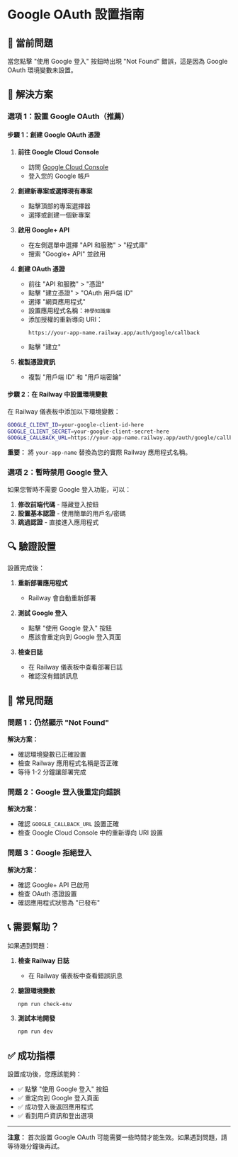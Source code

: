# Google OAuth 設置指南

## 🚨 當前問題

當您點擊 "使用 Google 登入" 按鈕時出現 "Not Found" 錯誤，這是因為 Google OAuth 環境變數未設置。

## 🔧 解決方案

### 選項 1：設置 Google OAuth（推薦）

#### 步驟 1：創建 Google OAuth 憑證

1. **前往 Google Cloud Console**
   - 訪問 [Google Cloud Console](https://console.cloud.google.com/)
   - 登入您的 Google 帳戶

2. **創建新專案或選擇現有專案**
   - 點擊頂部的專案選擇器
   - 選擇或創建一個新專案

3. **啟用 Google+ API**
   - 在左側選單中選擇 "API 和服務" > "程式庫"
   - 搜索 "Google+ API" 並啟用

4. **創建 OAuth 憑證**
   - 前往 "API 和服務" > "憑證"
   - 點擊 "建立憑證" > "OAuth 用戶端 ID"
   - 選擇 "網頁應用程式"
   - 設置應用程式名稱：`神學知識庫`
   - 添加授權的重新導向 URI：
     ```
     https://your-app-name.railway.app/auth/google/callback
     ```
   - 點擊 "建立"

5. **複製憑證資訊**
   - 複製 "用戶端 ID" 和 "用戶端密鑰"

#### 步驟 2：在 Railway 中設置環境變數

在 Railway 儀表板中添加以下環境變數：

```bash
GOOGLE_CLIENT_ID=your-google-client-id-here
GOOGLE_CLIENT_SECRET=your-google-client-secret-here
GOOGLE_CALLBACK_URL=https://your-app-name.railway.app/auth/google/callback
```

**重要：** 將 `your-app-name` 替換為您的實際 Railway 應用程式名稱。

### 選項 2：暫時禁用 Google 登入

如果您暫時不需要 Google 登入功能，可以：

1. **修改前端代碼** - 隱藏登入按鈕
2. **設置基本認證** - 使用簡單的用戶名/密碼
3. **跳過認證** - 直接進入應用程式

## 🔍 驗證設置

設置完成後：

1. **重新部署應用程式**
   - Railway 會自動重新部署

2. **測試 Google 登入**
   - 點擊 "使用 Google 登入" 按鈕
   - 應該會重定向到 Google 登入頁面

3. **檢查日誌**
   - 在 Railway 儀表板中查看部署日誌
   - 確認沒有錯誤訊息

## 🚨 常見問題

### 問題 1：仍然顯示 "Not Found"
**解決方案：**
- 確認環境變數已正確設置
- 檢查 Railway 應用程式名稱是否正確
- 等待 1-2 分鐘讓部署完成

### 問題 2：Google 登入後重定向錯誤
**解決方案：**
- 確認 `GOOGLE_CALLBACK_URL` 設置正確
- 檢查 Google Cloud Console 中的重新導向 URI 設置

### 問題 3：Google 拒絕登入
**解決方案：**
- 確認 Google+ API 已啟用
- 檢查 OAuth 憑證設置
- 確認應用程式狀態為 "已發布"

## 📞 需要幫助？

如果遇到問題：

1. **檢查 Railway 日誌**
   - 在 Railway 儀表板中查看錯誤訊息

2. **驗證環境變數**
   ```bash
   npm run check-env
   ```

3. **測試本地開發**
   ```bash
   npm run dev
   ```

## ✅ 成功指標

設置成功後，您應該能夠：

- ✅ 點擊 "使用 Google 登入" 按鈕
- ✅ 重定向到 Google 登入頁面
- ✅ 成功登入後返回應用程式
- ✅ 看到用戶資訊和登出選項

---

**注意：** 首次設置 Google OAuth 可能需要一些時間才能生效。如果遇到問題，請等待幾分鐘後再試。 